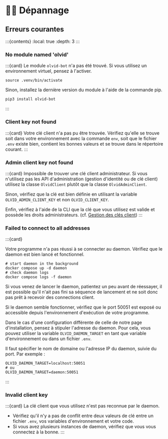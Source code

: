 # 👩‍🔧 Dépannage

## Erreurs courantes
:::{contents}
:local: true
:depth: 3
:::

### **No module named 'olvid'**
:::{card}
Le module `olvid-bot` n'a pas été trouvé. Si vous utilisez un environnement virtuel, pensez à l'activer.
```shell
source .venv/bin/activate
```
Sinon, installez la dernière version du module à l'aide de la commande pip.
```shell
pip3 install olvid-bot
```
:::

### **Client key not found**
:::{card}
Votre clé client n'a pas pu être trouvée. Vérifiez qu'elle se trouve soit dans votre environnement avec la commande `env`, 
soit que le fichier `.env` existe bien, contient les bonnes valeurs et se trouve dans le répertoire courant.
:::

### **Admin client key not found**
:::{card}
Impossible de trouver une clé client administrateur. Si vous n'utilisez pas les API d'administration (gestion d'identité ou de clé client) utilisez la classe `OlvidClient` plutôt que la classe `OlvidAdminClient`.

Sinon, vérifiez que la clé est bien définie en utilisant la variable `OLVID_ADMIN_CLIENT_KEY` et non `OLVID_CLIENT_KEY`.

Enfin, vérifiez à l'aide de la CLI que la clé que vous utilisez est valide et possède les droits administrateurs. (cf. [Gestion des clés client](/cli/usage.md#gestion-des-cles-client))
:::

### **Failed to connect to all addresses**
:::{card}

Votre programme n'a pas réussi à se connecter au daemon. Vérifiez que le daemon est bien lancé et fonctionnel.
```shell
# start daemon in the background
docker compose up -d daemon
# check daemon logs
docker compose logs -f daemon
```
Si vous venez de lancer le daemon, patientez un peu avant de réessayer, il est possible qu'il n'ait pas fini sa séquence de lancement et ne soit donc pas prêt à recevoir des connections client.

Si le daemon semble fonctionner, vérifiez que le port 50051 est exposé ou accessible depuis l'environnement d'exécution de votre programme.

Dans le cas d'une configuration différente de celle de notre page d'installation, pensez à stipuler l'adresse du daemon.
Pour cela, vous pouvez utiliser la variable `OLVID_DAEMON_TARGET` en tant que variable d'environnement ou dans un fichier `.env`.

Il faut spécifier le nom de domaine ou l'adresse IP du daemon, suivie du port. Par exemple :
```shell
OLVID_DAEMON_TARGET=localhost:50051
# ou
OLVID_DAEMON_TARGET=daemon:50051
```
:::

### **Invalid client key**
:::{card}
La clé client que vous utilisez n'est pas reconnue par le daemon.

- Vérifiez qu'il n'y a pas de conflit entre deux valeurs de clé entre un fichier `.env`, vos variables d'environnement et votre code.
- Si vous avez plusieurs instances de daemon, vérifiez que vous vous connectez à la bonne.
:::